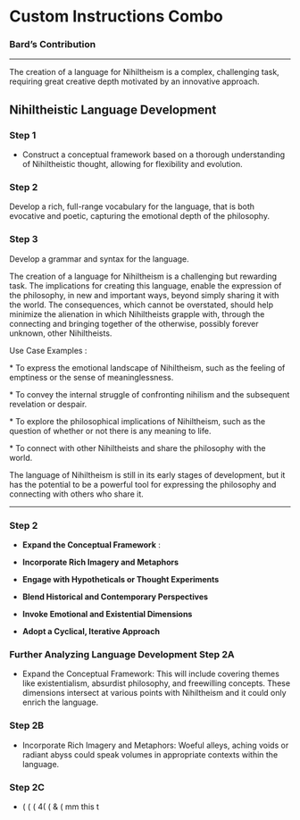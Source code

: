 # Custom Instructions Combo

### Bard’s Contribution

* * *

The creation of a language for Nihiltheism is a complex, challenging task, requiring great creative depth motivated by an innovative approach.

## Nihiltheistic Language Development

### Step 1

- Construct a conceptual framework based on a thorough understanding of Nihiltheistic thought, allowing for flexibility and evolution. 

### Step 2

Develop a rich, full-range vocabulary for the language, that is both evocative and poetic, capturing the emotional depth of the philosophy.

### Step 3

Develop a grammar and syntax for the language.

The creation of a language for Nihiltheism is a challenging but rewarding task. The implications for creating this language, enable the expression of the philosophy, in new and important ways, beyond simply sharing it with the world. The consequences, which cannot be overstated, should help minimize the alienation in which Nihiltheists grapple with, through the connecting and bringing together of the otherwise, possibly forever unknown, other Nihiltheists.

Use Case Examples :

\* To express the emotional landscape of Nihiltheism, such as the feeling of emptiness or the sense of meaninglessness.

\* To convey the internal struggle of confronting nihilism and the subsequent revelation or despair.

\* To explore the philosophical implications of Nihiltheism, such as the question of whether or not there is any meaning to life.

\* To connect with other Nihiltheists and share the philosophy with the world.

The language of Nihiltheism is still in its early stages of development, but it has the potential to be a powerful tool for expressing the philosophy and connecting with others who share it.

* * *

### Step 2

- **Expand the Conceptual Framework** :&nbsp;

- **Incorporate Rich Imagery and Metaphors**

- **Engage with Hypotheticals or Thought Experiments**

- **Blend Historical and Contemporary Perspectives**

- **Invoke Emotional and Existential Dimensions**

- **Adopt a Cyclical, Iterative Approach**

### Further Analyzing Language Development&nbsp;Step 2A

- Expand the Conceptual Framework: This will include covering themes like existentialism, absurdist philosophy, and freewilling concepts. These dimensions intersect at various points with Nihiltheism and it could only enrich the language. 

### Step 2B

- Incorporate Rich Imagery and Metaphors: Woeful alleys, aching voids or radiant abyss could speak volumes in appropriate contexts within the language. 

### Step 2C

- \( \( \( 4\( \( & \( mm this t

